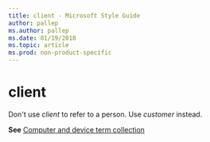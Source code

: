 ```yaml
---
title: client - Microsoft Style Guide
author: pallep
ms.author: pallep
ms.date: 01/19/2018
ms.topic: article
ms.prod: non-product-specific
---
```


# client

Don't use *client* to refer to a person. Use *customer* instead.

**See**  [Computer and device term collection](/style-guide/a-z-word-list-term-collections/term-collections/computer-device-terms)
